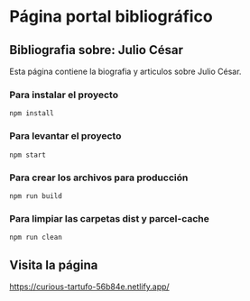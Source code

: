# Página portal bibliográfico
## Bibliografia sobre: Julio César
Esta página contiene la biografia y articulos sobre Julio César.

### Para instalar el proyecto
`npm install`

### Para levantar el proyecto
`npm start`

### Para crear los archivos para producción
`npm run build`

### Para limpiar las carpetas dist y parcel-cache
`npm run clean`

## Visita la página
https://curious-tartufo-56b84e.netlify.app/